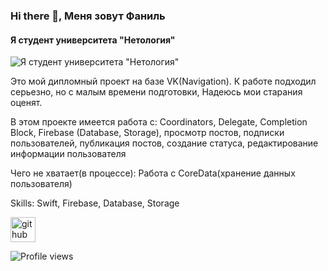 ### Hi there 👋, Меня зовут Фаниль
#### Я студент университета "Нетология"
![Я студент университета "Нетология"](https://ltdfoto.ru/images/2023/02/04/SNIMOK-EKRANA-20230204-V-11.19.22.md.jpg)

Это мой дипломный проект на базе VK(Navigation). К работе подходил серьезно, но с малым времени подготовки, Надеюсь мои старания оценят. 

В этом проекте имеется работа с: 
Coordinators, Delegate, Completion Block, Firebase (Database, Storage), просмотр постов, подписки пользователей, публикация постов, создание статуса, редактирование информации пользователя

Чего не хватает(в процессе):
Работа с CoreData(хранение данных пользователя)


Skills: Swift, Firebase, Database, Storage



[<img src='https://cdn.jsdelivr.net/npm/simple-icons@3.0.1/icons/github.svg' alt='github' height='40'>](https://github.com/FanilJr)  

![Profile views](https://gpvc.arturio.dev/FanilJr)  
